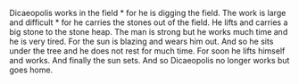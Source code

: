 Dicaeopolis works in the field * for he is digging the field.
The work is large and difficult * for he carries the stones out of the field.
He lifts and carries a big stone to the stone heap.
The man is strong but he works much time and he is very tired.
For the sun is blazing and wears him out.
And so he sits under the tree and he does not rest for much time.
For soon he lifts himself and works.
And finally the sun sets.
And so Dicaeopolis no longer works but goes home.

